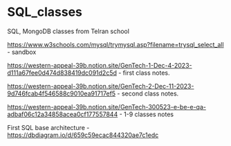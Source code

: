# SQL_classes
SQL, MongoDB classes from Telran school

https://www.w3schools.com/mysql/trymysql.asp?filename=trysql_select_all - sandbox

https://western-appeal-39b.notion.site/GenTech-1-Dec-4-2023-d111a67fee0d474d838419dc091d2c5d - first class notes.

https://western-appeal-39b.notion.site/GenTech-2-Dec-11-2023-9d746fcab4f546588c9010ea91717ef5 - second class notes.

https://western-appeal-39b.notion.site/GenTech-300523-e-be-e-qa-adbaf06c12a34858acea0cf177557844 - 1-9 classes notes


First SQL base architecture - https://dbdiagram.io/d/659c59ecac844320ae7c1edc
